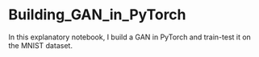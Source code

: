 # Building_GAN_in_PyTorch
In this explanatory notebook, I build a GAN in PyTorch and train-test it on the MNIST dataset.
